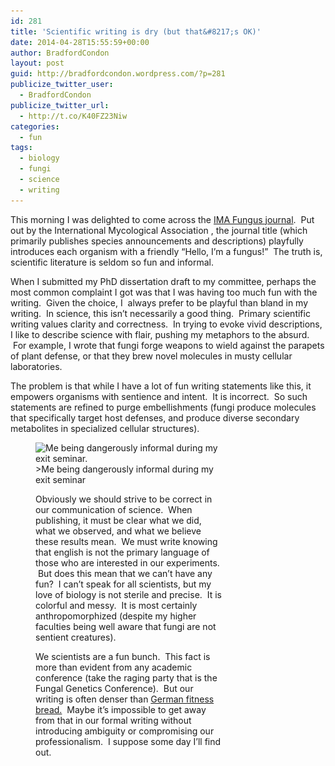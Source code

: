 ```yaml
---
id: 281
title: 'Scientific writing is dry (but that&#8217;s OK)'
date: 2014-04-28T15:55:59+00:00
author: BradfordCondon
layout: post
guid: http://bradfordcondon.wordpress.com/?p=281
publicize_twitter_user:
  - BradfordCondon
publicize_twitter_url:
  - http://t.co/K40FZ23Niw
categories:
  - fun
tags:
  - biology
  - fungi
  - science
  - writing
---
```

This morning I was delighted to come across the [IMA Fungus journal](http://www.imafungus.org/).  Put out by the International Mycological Association , the journal title (which primarily publishes species announcements and descriptions) playfully introduces each organism with a friendly &#8220;Hello, I&#8217;m a fungus!&#8221;  The truth is, scientific literature is seldom so fun and informal.

When I submitted my PhD dissertation draft to my committee, perhaps the most common complaint I got was that I was having too much fun with the writing.  Given the choice, I  always prefer to be playful than bland in my writing.  In science, this isn&#8217;t necessarily a good thing.  Primary scientific writing values clarity and correctness.  In trying to evoke vivid descriptions, I like to describe science with flair, pushing my metaphors to the absurd.  For example, I wrote that fungi forge weapons to wield against the parapets of plant defense, or that they brew novel molecules in musty cellular laboratories.

The problem is that while I have a lot of fun writing statements like this, it empowers organisms with sentience and intent.  It is incorrect.  So such statements are refined to purge embellishments (fungi produce molecules that specifically target host defenses, and produce diverse secondary metabolites in specialized cellular structures).<figure id="attachment_315" style="width: 300px" class="wp-caption aligncenter">

<img class="size-medium wp-image-315" src="/wp-content/uploads/2014/04/screen-shot-2014-04-28-at-11-53-23-am-300x217.png?fit=300%2C217" alt="Me being dangerously informal during my exit seminar." srcset="https://i2.wp.com/www.bradfordcondon.com/wp-content/uploads/2014/04/screen-shot-2014-04-28-at-11-53-23-am.png?w=1154 1154w, https://i2.wp.com/www.bradfordcondon.com/wp-content/uploads/2014/04/screen-shot-2014-04-28-at-11-53-23-am.png?resize=300%2C217 300w, https://i2.wp.com/www.bradfordcondon.com/wp-content/uploads/2014/04/screen-shot-2014-04-28-at-11-53-23-am.png?resize=1024%2C742 1024w" sizes="(max-width: 300px) 100vw, 300px" data-recalc-dims="1" />
>Me being dangerously informal during my exit seminar

Obviously we should strive to be correct in our communication of science.  When publishing, it must be clear what we did, what we observed, and what we believe these results mean.  We must write knowing that english is not the primary language of those who are interested in our experiments.  But does this mean that we can&#8217;t have any fun?  I can&#8217;t speak for all scientists, but my love of biology is not sterile and precise.  It is colorful and messy.  It is most certainly anthropomorphized (despite my higher faculties being well aware that fungi are not sentient creatures).

We scientists are a fun bunch.  This fact is more than evident from any academic conference (take the raging party that is the Fungal Genetics Conference).  But our writing is often denser than [German fitness bread.](http://www.amazon.com/Mestemacher-Fitness-Bread-17-6-Ounce-Packages/dp/B000LKZ7MA)  Maybe it&#8217;s impossible to get away from that in our formal writing without introducing ambiguity or compromising our professionalism.  I suppose some day I&#8217;ll find out.